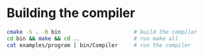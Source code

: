 # Building the compiler

```bash
cmake -S . -B bin                       # build the compiler
cd bin && make && cd ..                 # run make all
cat examples/program | bin/Compiler     # run the compiler
```